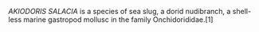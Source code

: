 _AKIODORIS SALACIA_ is a species of sea slug, a dorid nudibranch, a shell-less marine gastropod mollusc in the family Onchidorididae.[1]
